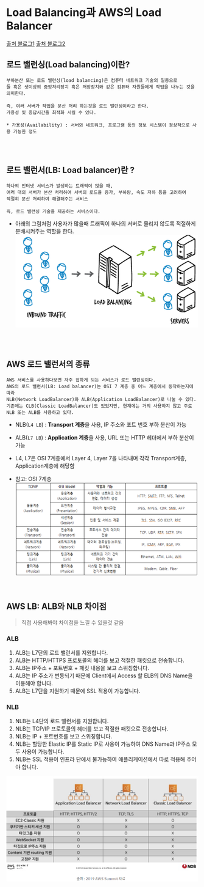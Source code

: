 # Load Balancing과 AWS의 Load Balancer
[출처 블로그1](https://dev.classmethod.jp/articles/load-balancing-types-and-algorithm/)
[출처 블로그2](https://no-easy-dev.tistory.com/entry/AWS-ALB%EC%99%80-NLB-%EC%B0%A8%EC%9D%B4%EC%A0%90)

## 로드 밸런싱(Load balancing)이란?
```
부하분산 또는 로드 밸런싱(load balancing)은 컴퓨터 네트워크 기술의 일종으로 
둘 혹은 셋이상의 중앙처리장치 혹은 저장장치와 같은 컴퓨터 자원들에게 작업을 나누는 것을 의미한다.

즉, 여러 서버가 작업을 분산 처리 하는것을 로드 밸런싱이라고 한다.
가용성 및 응답시간을 최적화 시킬 수 있다.

* 가용성(Availability) : 서버와 네트워크, 프로그램 등의 정보 시스템이 정상적으로 사용 가능한 정도
```

<br> <br>

## 로드 밸런서(LB: Load balancer)란 ?
```
하나의 인터넷 서비스가 발생하는 트래픽이 많을 때,
여러 대의 서버가 분산 처리하여 서버의 로드율 증가, 부하량, 속도 저하 등을 고려하여
적절히 분산 처리하여 해결해주는 서비스

즉, 로드 밸런싱 기술을 제공하는 서비스이다.
```

* 아래의 그림처럼 사용자가 많을때 트래픽이 하나의 서버로 몰리지 않도록 적절하게 분배시켜주는 역할을 한다.
    ![](2022-02-14-04-08-01.png)


<br> <br>

## AWS 로드 밸런서의 종류
```
AWS 서비스를 사용하다보면 자주 접하게 되는 서비스가 로드 밸런싱이다.
AWS의 로드 밸런서(LB: Load balancer)는 OSI 7 계층 중 어느 계층에서 동작하는지에 따라 
NLB(Network LoadBalancer)와 ALB(Application LoadBalancer)로 나눌 수 있다. 
기존에는 CLB(Classic LoadBalancer)도 있었지만, 현재에는 거의 사용하지 않고 주로 NLB 또는 ALB를 사용하고 있다.
```

* NLB(`L4 LB`) : **Transport 계층**을 사용, IP 주소와 포트 번호 부하 분산이 가능
* ALB(`L7 LB`) : **Application 계층**을 사용, URL 또는 HTTP 헤더에서 부하 분산이 가능
* L4, L7은 OSI 7계층에서 Layer 4, Layer 7을 나타내며 각각 Transport계층, Application계층에 해당함

* 참고: OSI 7계층
    ![](2022-02-14-03-50-48.png)

<br>

## AWS LB: ALB와 NLB 차이점
> 직접 사용해봐야 차이점을 느낄 수 있을것 같음

### ALB
1. ALB는 L7단의 로드 밸런서를 지원합니다.
2. ALB는 HTTP/HTTPS 프로토콜의 헤더를 보고 적절한 패킷으로 전송합니다.
3. ALB는 IP주소 + 포트번호 + 패킷 내용을 보고 스위칭합니다.
4. ALB는 IP 주소가 변동되기 때문에 Client에서 Access 할 ELB의 DNS Name을 이용해야 합니다.
5. ALB는 L7단을 지원하기 때문에 SSL 적용이 가능합니다.

### NLB
1. NLB는 L4단의 로드 밸런서를 지원합니다.
2. NLB는 TCP/IP 프로토콜의 헤더를 보고 적절한 패킷으로 전송합니다.
3. NLB는 IP + 포트번호를 보고 스위칭합니다.
4. NLB는 할당한 Elastic IP를 Static IP로 사용이 가능하여 DNS Name과 IP주소 모두 사용이 가능합니다.
5. NLB는 SSL 적용이 인프라 단에서 불가능하여 애플리케이션에서 따로 적용해 주어야 합니다.



![](2022-02-14-03-59-16.png)
